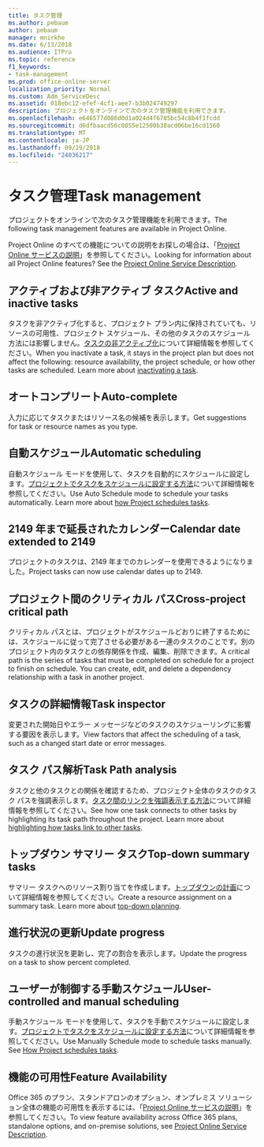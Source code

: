 ```yaml
---
title: タスク管理
ms.author: pebaum
author: pebaum
manager: mnirkhe
ms.date: 6/13/2018
ms.audience: ITPro
ms.topic: reference
f1_keywords:
- task-management
ms.prod: office-online-server
localization_priority: Normal
ms.custom: Adm_ServiceDesc
ms.assetid: 018ebc12-efef-4cf1-aee7-b3b024749297
description: プロジェクトをオンラインで次のタスク管理機能を利用できます。
ms.openlocfilehash: e646577d086d0d1a024d4f6705bc54c8b4f1fcdd
ms.sourcegitcommit: d6dfbaacd56c0855e12500b38acd06be16cd1560
ms.translationtype: MT
ms.contentlocale: ja-JP
ms.lasthandoff: 09/19/2018
ms.locfileid: "24036217"
---
```

# <a name="task-management"></a><span data-ttu-id="eea1c-103">タスク管理</span><span class="sxs-lookup"><span data-stu-id="eea1c-103">Task management</span></span>

<span data-ttu-id="eea1c-104">プロジェクトをオンラインで次のタスク管理機能を利用できます。</span><span class="sxs-lookup"><span data-stu-id="eea1c-104">The following task management features are available in Project Online.</span></span>
  
<span data-ttu-id="eea1c-p101">Project Online のすべての機能についての説明をお探しの場合は、「[Project Online サービスの説明](project-online-service-description.md)」を参照してください。</span><span class="sxs-lookup"><span data-stu-id="eea1c-p101">Looking for information about all Project Online features? See the [Project Online Service Description](project-online-service-description.md).</span></span>
  
## <a name="active-and-inactive-tasks"></a><span data-ttu-id="eea1c-107">アクティブおよび非アクティブ タスク</span><span class="sxs-lookup"><span data-stu-id="eea1c-107">Active and inactive tasks</span></span>
<span data-ttu-id="eea1c-108"><a name="bkmk_ActiveInactiveTasks"> </a></span><span class="sxs-lookup"><span data-stu-id="eea1c-108"></span></span>

<span data-ttu-id="eea1c-p102">タスクを非アクティブ化すると、プロジェクト プラン内に保持されていても、リソースの可用性、プロジェクト スケジュール、その他のタスクのスケジュール方法には影響しません。[タスクの非アクティブ化](https://go.microsoft.com/fwlink/p/?LinkId=271335)について詳細情報を参照してください。</span><span class="sxs-lookup"><span data-stu-id="eea1c-p102">When you inactivate a task, it stays in the project plan but does not affect the following: resource availability, the project schedule, or how other tasks are scheduled. Learn more about [inactivating a task](https://go.microsoft.com/fwlink/p/?LinkId=271335).</span></span>
  
## <a name="auto-complete"></a><span data-ttu-id="eea1c-111">オートコンプリート</span><span class="sxs-lookup"><span data-stu-id="eea1c-111">Auto-complete</span></span>
<span data-ttu-id="eea1c-112"><a name="bkmk_AutoComplete"> </a></span><span class="sxs-lookup"><span data-stu-id="eea1c-112"></span></span>

<span data-ttu-id="eea1c-113">入力に応じてタスクまたはリソース名の候補を表示します。</span><span class="sxs-lookup"><span data-stu-id="eea1c-113">Get suggestions for task or resource names as you type.</span></span> 
  
## <a name="automatic-scheduling"></a><span data-ttu-id="eea1c-114">自動スケジュール</span><span class="sxs-lookup"><span data-stu-id="eea1c-114">Automatic scheduling</span></span>
<span data-ttu-id="eea1c-115"><a name="bkmk_AutomaticScheduling"> </a></span><span class="sxs-lookup"><span data-stu-id="eea1c-115"></span></span>

<span data-ttu-id="eea1c-p103">自動スケジュール モードを使用して、タスクを自動的にスケジュールに設定します。[プロジェクトでタスクをスケジュールに設定する方法](https://go.microsoft.com/fwlink/p/?LinkId=271331)について詳細情報を参照してください。</span><span class="sxs-lookup"><span data-stu-id="eea1c-p103">Use Auto Schedule mode to schedule your tasks automatically. Learn more about [how Project schedules tasks](https://go.microsoft.com/fwlink/p/?LinkId=271331).</span></span> 
  
## <a name="calendar-date-extended-to-2149"></a><span data-ttu-id="eea1c-118">2149 年まで延長されたカレンダー</span><span class="sxs-lookup"><span data-stu-id="eea1c-118">Calendar date extended to 2149</span></span>
<span data-ttu-id="eea1c-119"><a name="bkmk_Calendardatextended"> </a></span><span class="sxs-lookup"><span data-stu-id="eea1c-119"></span></span>

<span data-ttu-id="eea1c-120">プロジェクトのタスクは、2149 年までのカレンダーを使用できるようになりました。</span><span class="sxs-lookup"><span data-stu-id="eea1c-120">Project tasks can now use calendar dates up to 2149.</span></span> 
  
## <a name="cross-project-critical-path"></a><span data-ttu-id="eea1c-121">プロジェクト間のクリティカル パス</span><span class="sxs-lookup"><span data-stu-id="eea1c-121">Cross-project critical path</span></span>
<span data-ttu-id="eea1c-122"><a name="bkmk_Cross_projectcriticalpath"> </a></span><span class="sxs-lookup"><span data-stu-id="eea1c-122"></span></span>

<span data-ttu-id="eea1c-p104">クリティカル パスとは、プロジェクトがスケジュールどおりに終了するためには、スケジュールに従って完了させる必要がある一連のタスクのことです。別のプロジェクト内のタスクとの依存関係を作成、編集、削除できます。</span><span class="sxs-lookup"><span data-stu-id="eea1c-p104">A critical path is the series of tasks that must be completed on schedule for a project to finish on schedule. You can create, edit, and delete a dependency relationship with a task in another project.</span></span> 
  
## <a name="task-inspector"></a><span data-ttu-id="eea1c-125">タスクの詳細情報</span><span class="sxs-lookup"><span data-stu-id="eea1c-125">Task inspector</span></span>
<span data-ttu-id="eea1c-126"><a name="bkmk_Taskinspector"> </a></span><span class="sxs-lookup"><span data-stu-id="eea1c-126"></span></span>

<span data-ttu-id="eea1c-127">変更された開始日やエラー メッセージなどのタスクのスケジューリングに影響する要因を表示します。</span><span class="sxs-lookup"><span data-stu-id="eea1c-127">View factors that affect the scheduling of a task, such as a changed start date or error messages.</span></span>
  
## <a name="task-path-analysis"></a><span data-ttu-id="eea1c-128">タスク パス解析</span><span class="sxs-lookup"><span data-stu-id="eea1c-128">Task Path analysis</span></span>
<span data-ttu-id="eea1c-129"><a name="bkmk_TaskPath"> </a></span><span class="sxs-lookup"><span data-stu-id="eea1c-129"></span></span>

<span data-ttu-id="eea1c-p105">タスクと他のタスクとの関係を確認するため、プロジェクト全体のタスクのタスク パスを強調表示します。[タスク間のリンクを強調表示する方法](https://go.microsoft.com/fwlink/p/?LinkId=271345)について詳細情報を参照してください。</span><span class="sxs-lookup"><span data-stu-id="eea1c-p105">See how one task connects to other tasks by highlighting its task path throughout the project. Learn more about [highlighting how tasks link to other tasks](https://go.microsoft.com/fwlink/p/?LinkId=271345).</span></span>
  
## <a name="top-down-summary-tasks"></a><span data-ttu-id="eea1c-132">トップダウン サマリー タスク</span><span class="sxs-lookup"><span data-stu-id="eea1c-132">Top-down summary tasks</span></span>
<span data-ttu-id="eea1c-133"><a name="bkmk_Topdownsummarytasks"> </a></span><span class="sxs-lookup"><span data-stu-id="eea1c-133"></span></span>

<span data-ttu-id="eea1c-p106">サマリー タスクへのリソース割り当てを作成します。[トップダウンの計画](https://go.microsoft.com/fwlink/p/?LinkId=271333)について詳細情報を参照してください。</span><span class="sxs-lookup"><span data-stu-id="eea1c-p106">Create a resource assignment on a summary task. Learn more about [top-down planning](https://go.microsoft.com/fwlink/p/?LinkId=271333).</span></span>
  
## <a name="update-progress"></a><span data-ttu-id="eea1c-136">進行状況の更新</span><span class="sxs-lookup"><span data-stu-id="eea1c-136">Update progress</span></span>
<span data-ttu-id="eea1c-137"><a name="bkmk_Updateprogress"> </a></span><span class="sxs-lookup"><span data-stu-id="eea1c-137"></span></span>

<span data-ttu-id="eea1c-138">タスクの進行状況を更新し、完了の割合を表示します。</span><span class="sxs-lookup"><span data-stu-id="eea1c-138">Update the progress on a task to show percent completed.</span></span>
  
## <a name="user-controlled-and-manual-scheduling"></a><span data-ttu-id="eea1c-139">ユーザーが制御する手動スケジュール</span><span class="sxs-lookup"><span data-stu-id="eea1c-139">User-controlled and manual scheduling</span></span>
<span data-ttu-id="eea1c-140"><a name="bkmk_User_controlledManualscheduling"> </a></span><span class="sxs-lookup"><span data-stu-id="eea1c-140"></span></span>

<span data-ttu-id="eea1c-p107">手動スケジュール モードを使用して、タスクを手動でスケジュールに設定します。[プロジェクトでタスクをスケジュールに設定する方法](https://go.microsoft.com/fwlink/p/?LinkId=271331)について詳細情報を参照してください。</span><span class="sxs-lookup"><span data-stu-id="eea1c-p107">Use Manually Schedule mode to schedule tasks manually. See [How Project schedules tasks](https://go.microsoft.com/fwlink/p/?LinkId=271331).</span></span>
  
## <a name="feature-availability"></a><span data-ttu-id="eea1c-143">機能の可用性</span><span class="sxs-lookup"><span data-stu-id="eea1c-143">Feature Availability</span></span>
<span data-ttu-id="eea1c-144"><a name="bkmk_User_controlledManualscheduling"> </a></span><span class="sxs-lookup"><span data-stu-id="eea1c-144"></span></span>

<span data-ttu-id="eea1c-145">Office 365 のプラン、スタンドアロンのオプション、オンプレミス ソリューション全体の機能の可用性を表示するには、「[Project Online サービスの説明](project-online-service-description.md)」を参照してください。</span><span class="sxs-lookup"><span data-stu-id="eea1c-145">To view feature availability across Office 365 plans, standalone options, and on-premise solutions, see [Project Online Service Description](project-online-service-description.md).</span></span>
  

